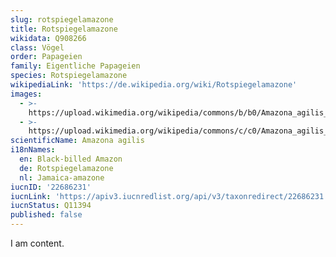 ```yaml
---
slug: rotspiegelamazone
title: Rotspiegelamazone
wikidata: Q908266
class: Vögel
order: Papageien
family: Eigentliche Papageien
species: Rotspiegelamazone
wikipediaLink: 'https://de.wikipedia.org/wiki/Rotspiegelamazone'
images:
  - >-
    https://upload.wikimedia.org/wikipedia/commons/b/b0/Amazona_agilis_-Cockpit_Country,_Jamaica-8_(1).jpg
  - >-
    https://upload.wikimedia.org/wikipedia/commons/c/c0/Amazona_agilis_-Portland_-Jamaica-6a.jpg
scientificName: Amazona agilis
i18nNames:
  en: Black-billed Amazon
  de: Rotspiegelamazone
  nl: Jamaica-amazone
iucnID: '22686231'
iucnLink: 'https://apiv3.iucnredlist.org/api/v3/taxonredirect/22686231'
iucnStatus: Q11394
published: false
---
```


I am content.
